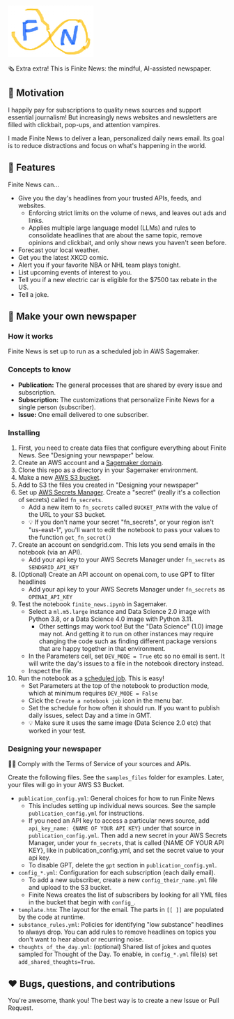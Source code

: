 <img src="assets/fn_logo.jpeg" alt="Finite News Logo">
  
🗞️ Extra extra! This is Finite News: the mindful, AI-assisted newspaper.   
  
## 🤔 Motivation
I happily pay for subscriptions to quality news sources and support essential journalism! But increasingly news websites and newsletters are filled with clickbait, pop-ups, and attention vampires.
  
I made Finite News to deliver a lean, personalized daily news email. Its goal is to reduce distractions and focus on what's happening in the world.
  
## 👀 Features
Finite News can...
 - Give you the day's headlines from your trusted APIs, feeds, and websites.
     - Enforcing strict limits on the volume of news, and leaves out ads and links.
     - Applies multiple large language model (LLMs) and rules to consolidate headlines that are about the same topic, remove opinions and clickbait, and only show news you haven't seen before.
 - Forecast your local weather.
 - Get you the latest XKCD comic.
 - Alert you if your favorite NBA or NHL team plays tonight.
 - List upcoming events of interest to you.
 - Tell you if a new electric car is eligible for the $7500 tax rebate in the US.
 - Tell a joke.
  
## 📰 Make your own newspaper
### How it works
Finite News is set up to run as a scheduled job in AWS Sagemaker.
  
### Concepts to know
- **Publication:** The general processes that are shared by every issue and subscription.
- **Subscription:** The customizations that personalize Finite News for a single person (subscriber).
- **Issue:** One email delivered to one subscriber.
  
### Installing
1. First, you need to create data files that configure everything about Finite News. See "Designing your newspaper" below.
2. Create an AWS account and a [Sagemaker domain](https://aws.amazon.com/pm/sagemaker).
3. Clone this repo as a directory in your Sagemaker environment.
4. Make a new [AWS S3 bucket](https://aws.amazon.com/s3/).
5. Add to S3 the files you created in "Designing your newspaper"
6. Set up [AWS Secrets Manager](https://aws.amazon.com/secrets-manager/). Create a "secret" (really it's a collection of secrets) called `fn_secrets`.
    - Add a new item to `fn_secrets` called `BUCKET_PATH` with the value of the URL to your S3 bucket.
    - 💡 If you don't name your secret "fn_secrets", or your region isn't "us-east-1", you'll want to edit the notebook to pass your values to the function `get_fn_secret()`
7. Create an account on sendgrid.com. This lets you send emails in the notebook (via an API).
    - Add your api key to your AWS Secrets Manager under `fn_secrets` as `SENDGRID_API_KEY`
8. (Optional) Create an API account on openai.com, to use GPT to filter headlines
    - Add your api key to your AWS Secrets Manager under `fn_secrets` as `OPENAI_API_KEY`
9. Test the notebook `finite_news.ipynb` in Sagemaker.
    - Select a `ml.m5.large` instance and Data Science 2.0 image with Python 3.8, or a Data Science 4.0 image with Python 3.11. 
        - Other settings may work too! But the "Data Science" (1.0) image may not. And getting it to run on other instances may require changing the code such as finding different package versions that are happy together in that environment.
    - In the Parameters cell, set `DEV_MODE = True` etc so no email is sent. It will write the day's issues to a file in the notebook directory instead.
    - Inspect the file.
10. Run the notebook as a [scheduled job](https://docs.aws.amazon.com/sagemaker/latest/dg/create-notebook-auto-run-studio.html). This is easy!
    - Set Parameters at the top of the notebook to production mode, which at minimum requires `DEV_MODE = False`
    - Click the `Create a notebook job` icon in the menu bar.
    - Set the schedule for how often it should run. If you want to publish daily issues, select Day and a time in GMT.
    - 💡 Make sure it uses the same image (Data Science 2.0 etc) that worked in your test.
  
### Designing your newspaper
🚨🚨 Comply with the Terms of Service of your sources and APIs.  
  
Create the following files. See the `samples_files` folder for examples. Later, your files will go in your AWS S3 Bucket.
- `publication_config.yml`: General choices for how to run Finite News
    - This includes setting up individual news sources. See the sample `publication_config.yml` for instructions.
    - If you need an API key to access a particular news source, add `api_key_name: {NAME OF YOUR API KEY}` under that source in `publication_config.yml`. Then add a new secret in your AWS Secrets Manager, under your `fn_secrets`, that is called {NAME OF YOUR API KEY}, like in publication_config.yml, and set the secret value to your api key.
    - To disable GPT, delete the `gpt` section in `publication_config.yml`.
- `config_*.yml`: Configuration for each subscription (each daily email). 
    - To add a new subscriber, create a new `config_their_name.yml` file and upload to the S3 bucket. 
    - Finite News creates the list of subscribers by looking for all YML files in the bucket that begin with `config_`.
- `template.htm`: The layout for the email. The parts in `[[ ]]` are populated by the code at runtime.
- `substance_rules.yml`: Policies for identifying "low substance" headlines to always drop. You can add rules to remove headlines on topics you don't want to hear about or recurring noise. 
- `thoughts_of_the_day.yml`: (optional) Shared list of jokes and quotes sampled for Thought of the Day. To enable, in `config_*.yml` file(s) set `add_shared_thoughts=True`.
  
## ❤️ Bugs, questions, and contributions
You're awesome, thank you! The best way is to create a new Issue or Pull Request.